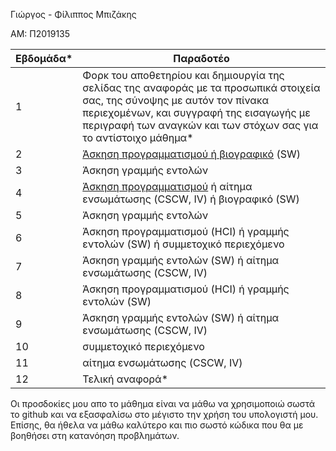 Γιώργος - Φίλιππος Μπιζάκης

ΑΜ: Π2019135

| Εβδομάδα* | Παραδοτέο |
| --- | --- |
| 1 | Φορκ του αποθετηρίου και δημιουργία της σελίδας της αναφοράς με τα προσωπικά στοιχεία σας, της σύνοψης με αυτόν τον πίνακα περιεχομένων, και συγγραφή της εισαγωγής με περιγραφή των αναγκών και των στόχων σας για το αντίστοιχο μάθημα* |
| 2 |[ Άσκηση προγραμματισμού ή βιογραφικό](https://github.com/p19biza/site/edit/master/_remix/button.md) (SW) |
| 3 | Άσκηση γραμμής εντολών |
| 4 | [Άσκηση προγραμματισμού](https://github.com/p19biza/site/blob/master/_remix/switch.md) ή αίτημα ενσωμάτωσης (CSCW, IV) ή βιογραφικό  (SW) |
| 5 | Άσκηση γραμμής εντολών |
| 6 | Άσκηση προγραμματισμού (HCI) ή γραμμής εντολών (SW) ή συμμετοχικό περιεχόμενο |
| 7 | Άσκηση γραμμής εντολών (SW) ή αίτημα ενσωμάτωσης (CSCW, IV) |
| 8 | Άσκηση προγραμματισμού (HCI) ή γραμμής εντολών (SW) |
| 9 | Άσκηση γραμμής εντολών (SW) ή αίτημα ενσωμάτωσης (CSCW, IV) |
| 10 | συμμετοχικό περιεχόμενο |
| 11 | αίτημα ενσωμάτωσης (CSCW, IV) |
| 12 | Τελική αναφορά* |



Οι προσδοκίες μου απο το μάθημα είναι να μάθω να χρησιμοποιώ σωστά το github και να εξασφαλίσω στο μέγιστο την χρήση του υπολογιστή μου. Επίσης, θα ήθελα να μάθω καλύτερο και πιο σωστό κώδικα που θα με βοηθήσει στη κατανόηση προβλημάτων.
